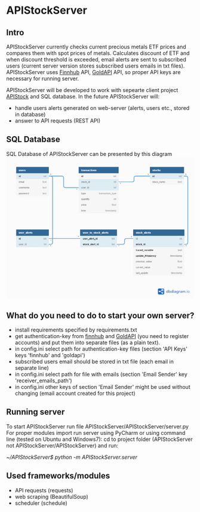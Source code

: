 # APIStockServer

## Intro

APIStockServer currently checks current precious metals ETF prices and compares them with spot prices of metals. 
Calculates discount of ETF and when discount threshold is exceeded, email alerts are sent to subscribed users 
(current server version stores subscribed users emails in txt files).
APIStockServer uses [Finnhub](https://finnhub.io/) API, [GoldAPI](https://goldapi.io/) API, so proper API keys are necessary for running server.

APIStockServer will be developed to work with sepearte client project [APIStock](https://github.com/MateuszKon/APIStock) and SQL database.
 In the future APIStockServer will:
- handle users alerts generated on web-server (alerts, users etc., stored in database)
- answer to API requests (REST API)

## SQL Database

SQL Database of APIStockServer can be presented by this diagram
![APIStock.png](https://github.com/MateuszKon/APIStockServer/blob/master/data/APIStock.png "APIStock.png")

## What do you need to do to start your own server?

- install requirements specified by requirements.txt
- get authentication-key from [finnhub](https://finnhub.io/dashboard) and  [GoldAPI](https://goldapi.io/) (you need to register accounts) and put them into separate files (as a plain text).
- in config.ini select path for authentication-key files (section 'API Keys' keys 'finnhub' and 'goldapi')
- subscribed users email should be stored in txt file (each email in separate line) 
- in config.ini select path for file with emails (section 'Email Sender' key 'receiver_emails_path')
- in config.ini other keys of section 'Email Sender' might be used without changing (email account created for this project) 

## Running server

To start APIStockServer run file APIStockServer/APIStockServer/server.py
For proper modules import run server using PyCharm or using command line (tested on Ubuntu and Windows7): cd to project folder (APIStockServer not APIStockServer/APIStockServer) and run:

*~/APIStockServer$ python -m APIStockServer.server*

## Used frameworks/modules

- API requests (requests)
- web scraping (BeautifulSoup)
- scheduler (schedule)





